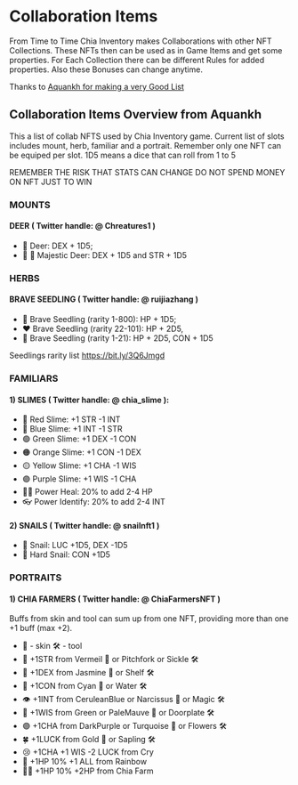 # Collaboration Items

From Time to Time Chia Inventory makes Collaborations with other NFT Collections. These NFTs then can be used as in Game Items and get some properties. For Each Collection there can be different Rules for added properties. Also these Bonuses can change anytime.

Thanks to [Aquankh for making a very Good List](https://discord.com/channels/994949585657143296/1002944709842452491/1003666362176118936)

## Collaboration Items Overview from Aquankh

This a list of collab NFTS used by Chia Inventory game.
Current list of slots includes mount, herb, familiar and a portrait.
Remember only one NFT can be equiped per slot.
1D5 means a dice that can roll from 1 to 5

REMEMBER THE RISK THAT STATS CAN CHANGE
DO NOT SPEND MONEY ON NFT JUST TO WIN

### MOUNTS

#### DEER ( Twitter handle: @ Chreatures1 )
- 🦌 Deer: DEX + 1D5;
- 👑 🦌 Majestic Deer: DEX + 1D5 and STR + 1D5

### HERBS

#### BRAVE SEEDLING ( Twitter handle: @ ruijiazhang )

- 🌱 Brave Seedling (rarity 1-800): HP + 1D5;
- ❤️  Brave Seedling (rarity 22-101): HP + 2D5,
- 💪   Brave Seedling (rarity 1-21): HP + 2D5, CON + 1D5

Seedlings rarity list <https://bit.ly/3Q6Jmgd>

### FAMILIARS

#### 1) SLIMES ( Twitter handle: @ chia_slime ):
- 🔴 Red Slime: +1 STR -1 INT
- 🔵 Blue Slime: +1 INT -1 STR
- 🟢 Green Slime: +1 DEX -1 CON
- 🟠 Orange Slime: +1 CON -1 DEX
- 🟡 Yellow Slime: +1 CHA -1 WIS
- 🟣 Purple Slime: +1 WIS -1 CHA
- 🧑‍⚕️ Power Heal: 20% to add 2-4 HP
- 👓 Power Identify: 20% to add 2-4 INT

#### 2) SNAILS ( Twitter handle: @ snailnft1 )
- 🐌 Snail: LUC +1D5, DEX -1D5
- 🐌 Hard Snail: CON +1D5

### PORTRAITS

#### 1) CHIA FARMERS ( Twitter handle: @ ChiaFarmersNFT )

Buffs from skin and tool can sum up from one NFT,
providing more than one +1 buff (max +2).

- 🎨 - skin 🛠️  - tool
- 💪 +1STR from Vermeil 🎨 or Pitchfork or Sickle 🛠️
- 👟 +1DEX from Jasmine 🎨 or Shelf 🛠️ 
- 💓 +1CON from Cyan 🎨 or Water 🛠️ 
- 👁️ +1INT from CeruleanBlue or Narcissus 🎨 or Magic 🛠️ 
- 🧠 +1WIS from Green or PaleMauve 🎨 or Doorplate 🛠️ 
- 🟣 +1CHA from DarkPurple or Turquoise 🎨 or Flowers 🛠️ 
- 🍀 +1LUCK from Gold 🎨 or Sapling 🛠️  
- 😢 +1CHA +1 WIS -2 LUCK from Cry
- 🌈 +1HP 10% +1 ALL from Rainbow
- 🧑‍🌾 +1HP 10% +2HP from Chia Farm 
